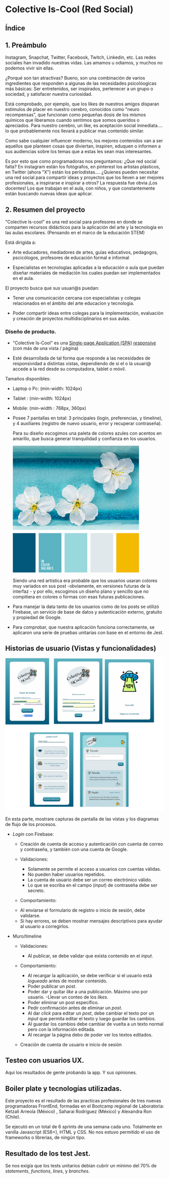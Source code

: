 # Colective Is-Cool (Red Social)

## Índice

## 1. Preámbulo

Instagram, Snapchat, Twitter, Facebook, Twitch, Linkedin, etc. Las redes sociales han invadido nuestras vidas. Las amamos u odiamos, y muchos no podemos vivir sin ellas.

¿Porqué son tan atractivas? Bueno, son una combinación de varios ingredientes que responden a algunas de las necesidades psicolóogicas más básicas: Ser entretenidos, ser inspirados, pertenecer a un grupo o sociedad,  y satisfacer nuestra curiosidad.

Está comprobado, por ejemplo, que los likes de nuestros amigos disparan estimulos de placer en nuestro cerebro, conocidos como "neuro recompensas", que funcionan como pequeñas dosis de los mismos químicos que liberamos cuando sentimos que somos queridos o apreciados. Para nuestro cerebro, un like, es aceptación social inmediata.... lo que probablemente nos llevará a publicar mas contenido similar.   

Como sabe cualquier influencer moderno, los mejores contenidos van a ser aquellos que planteen cosas que diviertan, inspiren, eduquen o informen a sus audiencias sobre los temas que a estas les sean mas interesantes. 

Es por esto que como programadoras nos preguntamos: ¿Que red social falta? En instagram están los fotógrafos, en pinterest los artistas plásticos, en Twitter (ahora "X") están los periodistas.... ¿Quienes pueden necesitar una red social para compartir ideas y proyectos que los lleven a ser mejores profesionales, a inspirarse e inspirar a otros? La respuesta fue obvia ¡Los docentes! Los que trabajan en el aula, con niños, y que constantemente están buscando nuevas ideas que aplicar.

## 2. Resumen del proyecto

"Colective Is-cool" es una red social para profesores en donde se comparten recursos didácticos para la aplicación del arte y la tecnología en las aulas escolares. (Pensando en el marco de la educación STEM)

Está dirigida a:  

* Arte educadores, mediadores de artes, guias educativos, pedagogos, pscicólogos, profesores de educación formal e informal

* Especialistas en tecnologías aplicadas a la educación o aula que puedan diseñar materiales de mediación los cuales puedan ser implementados en el aula.

El proyecto busca que sus usuari@s puedan:

* Tener una comunicación cercana con especialistas y colegas relacionados en el ámbito del arte educacion y tecnologia.

* Poder compartir ideas entre colegas para la implementación, evaluación y creación de proyectos multidisciplinarios en sus aulas.

### Diseño de producto. 

* "Colective Is-Cool" es una [Single-page Application (SPA)](https://es.wikipedia.org/wiki/Single-page_application)
[_responsive_](https://curriculum.laboratoria.la/es/topics/css/02-responsive) (con más de una vista / página)

* Esté desarrollada de tal forma que responde a las necesidades de responsividad a distintas vistas, dependiendo de si el o la usuari@ accede a la red desde su computadora, tablet o móvil.   

Tamaños disponibles: 

   * Laptop o Pc:  (min-width: 1024px)
   * Tablet : (min-width: 1024px)
   * Mobile: (min-width : 768px, 360px)

* Posee 7 pantallas en total: 3 principales (login, preferencias, y timeline), y 4 auxiliares (registro de nuevo usuario, error y recuperar contraseña). 

  Para su diseño escogimos una paleta de colores azules con acentos en amarillo, que busca generar tranquilidad y confianza en los usuarios.
  
  ![paleta-de-colores-azules](src/img/cvetovaya-palitra-2932.png)

   Siendo una red artistica era probable que los usuarios usaran colores muy variados en sus post -obviamente, en versiones futuras de la interfaz - y por ello, escogimos un diseño plano y sencillo que no compitiera en colores o formas con esas futuras publicaciones. 

* Para manejar la data tanto de los usuarios como de los posts se utilizó Firebase, un servicio de base de datos y autenticación externo, gratuito y propiedad de Google. 

* Para comprobar, que nuestra aplicación funciona correctamente, se aplicaron una serie de pruebas unitarias con base en el entorno de Jest. 

## Historias de usuario (Vistas y funcionalidades)

![vistas de la app](src/img/visuals.jpg)

En esta parte, mostrare capturas de pantalla de las vistas y los diagramas de flujo de los procesos. 

* _Login_ con Firebase:
  -  Creación de cuenta de acceso y autenticación con cuenta de correo y contraseña, y también con una cuenta de Google.

  * Validaciones:
    - Solamente se permite el acceso a usuarios con cuentas válidas.
    - No pueden haber usuarios repetidos.
    - La cuenta de usuario debe ser un correo electrónico válido.
    - Lo que se escriba en el campo (_input_) de contraseña debe ser secreto.
    
   * Comportamiento:
    - Al enviarse el formulario de registro o inicio de sesión, debe validarse.
    - Si hay errores, se deben mostrar mensajes descriptivos para ayudar al usuario a corregirlos.

* Muro/timeline
  * Validaciones:
    - Al publicar, se debe validar que exista contenido en el _input_.
  * Comportamiento:
    - Al recargar la aplicación, se debe verificar si el usuario está _logueado_
    antes de mostrar contenido.
    - Poder publicar un _post_.
    - Poder dar y quitar _like_ a una publicación. Máximo uno por usuario.
    -Llevar un conteo de los _likes_.
    - Poder eliminar un post específico.
    - Pedir confirmación antes de eliminar un _post_.
    - Al dar _click_ para editar un _post_, debe cambiar el texto por un _input_
    que permita editar el texto y luego guardar los cambios.
    - Al guardar los cambios debe cambiar de vuelta a un texto normal pero con la
    información editada.
    - Al recargar la página debo de poder ver los textos editados.

  * Creación de cuenta de usuario e inicio de sesión

## Testeo con usuarios UX.

Aqui los resultados de gente probando la app. Y sus opiniones. 


## Boiler plate y tecnologías utilizadas.

Este proyecto es el resultado de las practicas profesionales de tres nuevas programadoras FrontEnd, formadas en el Bootcamp regional de Laboratoria:    Ketzali Arreola (México) , Saharai Rodríguez (México) y Alexandra Ron (Chile). 

Se ejecutó en un total de 6 sprints de una semana cada uno. Totalmente en vanilla Javascript (ES6+), HTML y CSS. No nos estuvo permitido el uso de frameworks o librerias, de ningún tipo.

## Resultado de los test Jest.

Se nos exigía que los tests unitarios debían cubrir un mínimo del 70% de _statements_, _functions_, _lines_, y _branches_.
